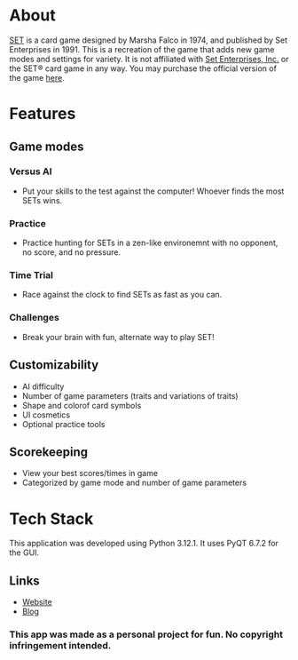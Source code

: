 # About
[SET](https://en.wikipedia.org/wiki/Set_(card_game)) is a card game designed by Marsha Falco in 1974, and published by Set Enterprises in 1991. This is a recreation of the game that adds new game modes and settings for variety. It is not affiliated with [Set Enterprises, Inc.](https://www.setgame.com/) or the SET® card game in any way. You may purchase the official version of the game [here](https://www.playmonster.com/product/set/).

# Features
## Game modes

### Versus AI
- Put your skills to the test against the computer! Whoever finds the most SETs wins.

### Practice
- Practice hunting for SETs in a zen-like environemnt with no opponent, no score, and no pressure.

### Time Trial
- Race against the clock to find SETs as fast as you can.

### Challenges
- Break your brain with fun, alternate way to play SET!

## Customizability
- AI difficulty
- Number of game parameters (traits and variations of traits)
- Shape and colorof card symbols
- UI cosmetics
- Optional practice tools

## Scorekeeping
- View your best scores/times in game
- Categorized by game mode and number of game parameters

# Tech Stack
This application was developed using Python 3.12.1. It uses PyQT 6.7.2 for the GUI.

## Links

- [Website](https://personalportfolio-git-main-sam-kohns-projects.vercel.app/)
- [Blog](https://personalportfolio-git-main-sam-kohns-projects.vercel.app/blog/set)

### This app was made as a personal project for fun. No copyright infringement intended.